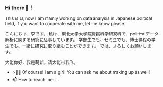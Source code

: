 ### Hi there 👋！
This is LI, now I am mainly working on data analysis in Japanese political field, if you want to cooperate with me, let me know please.

こんにちは、李です。 私は、東北大学大学院情报科学研究科で、politicalデータ解析に関する研究に従事しています。 学部生でも、ゼミ生でも、博士課程の学生でも、一緒に研究に取り組むことができます。
では、よろしくお願いします。

大佬你好，我是萌新，请大佬带我飞。



- ⚡💬😄 Of course! I am a girl! You can ask me about making up as well!
- 📫 How to reach me: ...
